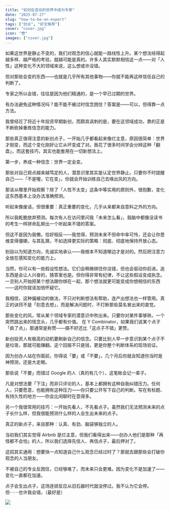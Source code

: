 ```yaml
---
title: "如何在变动的世界中成为专家"
date: "2025-07-27"
slug: "how-to-be-an-expert"
tags: ["创业", "好文推荐"]
cover: "cover.jpg"
icon: "😎"
images: ["cover.jpg"]
---
```

如果这世界是静止不变的，我们对观念的信心就能一路线性上升。某个想法经得起越多样、越严格的考验，就越可能是真的。许多人其实默默相信这一点——对「人性」这种变化不大的领域来说，这么想或许没错。



但对那些会变的东西——也就是几乎所有其他事物——你就不能再这样信任自己的判断了。



专家之所以会错，往往是因为他们精通的，是一个早已过期的世界。



有办法避免这种情况吗？能不能不被过时信念困住？答案是——可以，但得靠一点方法。



我曾经花了将近十年投资早期新创，而颇具讽刺的是，要在这领域成功，靠的正是不断砍掉重练信念的能力。



那些真正值得注意的新创点子，一开始几乎都看起来像烂主意，原因很简单：世界才刚变，而这个变化刚好让它从坏变成了对。我花了很多时间学会分辨这种「翻盘」，而这套技巧，其实也能套用在一切新想法上。



第一步，养成一种信念：世界一定会变。



那些对自己观点越来越笃定的人，潜意识里其实是认定世界静止。只要你不时提醒自己——「不是喔，它在变」，你就会开始训练自己去嗅出风的方向。



那该从哪里开始观察？除了「人性不太变」这条中等实用的原则外，很抱歉，变化这东西基本上没办法准确预测。



听起来像废话，但很重要：真正重要的变化，几乎从来都来自意料之外的方向。



所以我乾脆放弃预测。每次有人在访问里问我「未来怎么看」，我脑中都像没读书的考生一样拼命乱掰出一个听起来不错的答案。



但这不是因为我懒。恰好相反——我觉得，预测未来不但命中率可怜，还会让你思维变得僵硬。与其乱猜，不如选择更实际的策略：彻底、彻底地保持开放心态。



别自以为知道方向，先诚实地承认——我根本不知道哪边才是对的。然后把注意力全放在感知变化的能力上。



当然，你可以有一些假设性想法。它们会稍微绑住你没错，但也会驱动你前进。追东西是会让人兴奋的，猜答案也是。但你得非常有纪律，不让这些假设变成执念。
一旦别人开始把某个想法跟你绑在一起，那个想法就更可能变成你想相信的东西——这时你就该加倍怀疑它。



我相信，这种偏被动的做法，不只对判断想法有帮助，连产出想法也一样管用。真正的诀窍不是「刻意去想」，而是解决问题时，不打断那些莫名冒出来的直觉。



那些变化的风，常从某个领域专家的潜意识中吹出来。只要你对某件事够熟，一个突然跳出来的怪念头，几乎都有价值。
在 Y Combinator，如果我们说某个点子「疯了点」，那通常是称赞——搞不好还比「这点子不错」更赞。



新创投资人有极高的动机要刷新自己的信念。只要比别人早一步意识到某个点子不是垃圾，那就可能赚翻。这个回报不只是钱，更是你整个判断体系的现场验证。



因为创办人站在你面前，你得说「要」或「不要」，几个月后你就会知道你当时是神预测，还是大走眼。



那些说「不要」而错过 Google 的人（真的有几个），这笔帐会记一辈子。



凡是对想法要「下注」而非只评论的人，基本上都拥有这种自我纠错压力。任何人，只要愿意，也能拥有这种压力——你只要公开写下自己的判断。写在有标题、有持久性的地方——你会比闲聊时在意得多。



另一个我很常用的技巧：一开始先看人，不先看点子。虽然我们无法预测未来的点子长什么样，但我很能预测什么样的人会生出未来的点子。



真正的新点子，来自那种：认真、有劲、脑袋够独立的人。



当初我们其实觉得 Airbnb 是烂主意，但我们看得出来——创办人他们是那种「再怪都不会怕」的人，所以我们选择先信人、再信点子，最后押对了。



这招其实通用：想要快一点知道自己什么观念已经过时了？那就去跟那些会打破你观念的人当朋友。



不被自己的专业反困住，已经够难了，而未来只会更难。因为变化不是加速了——变化一直都在加速。



点子会生出点子，这场连锁反应从旧石器时代就没停过。我不认为它会停。
但⋯⋯也许我会错。（最好是）




![](https://prod-files-secure.s3.us-west-2.amazonaws.com/112d0858-5090-4d34-a606-b75eb8d65fd2/46476355-9cf3-4e99-9b7a-3531bc426380/1000202064.png?X-Amz-Algorithm=AWS4-HMAC-SHA256&X-Amz-Content-Sha256=UNSIGNED-PAYLOAD&X-Amz-Credential=ASIAZI2LB466QK6MNS2C%2F20250730%2Fus-west-2%2Fs3%2Faws4_request&X-Amz-Date=20250730T122940Z&X-Amz-Expires=3600&X-Amz-Security-Token=IQoJb3JpZ2luX2VjEJT%2F%2F%2F%2F%2F%2F%2F%2F%2F%2FwEaCXVzLXdlc3QtMiJIMEYCIQC6sZbquUIgeH0qlU%2Bc3PHov9%2BfS6U%2FmMNN4MRGIWGHjAIhAL0%2FFpZUCfOvbx0v8XBM%2BPPzlGhplyjLdkoWFrdRZR6UKogECL3%2F%2F%2F%2F%2F%2F%2F%2F%2F%2FwEQABoMNjM3NDIzMTgzODA1IgySirNYAIyfQhJspYYq3AOUkRwkOLGNNFQB2aBzTte26PoQKIdK4dNSb%2BINtTTe4lNe2iZa93ioTAvJt9w0BWTECuFB4ztaWsYX%2B4xe3fmxo%2BL1QKNv3wWYvCBq5y4MgUpukEmUgLncoNJ5LBC8%2BJKnsxF2ABCarGfhSI6KRZN6T3yOFLqad68KnwJ4QgGl%2BtrX5cS7bVP6wwGc%2BqWvpQy6R9azzD41CCXZGsEgxVBhXS26sNdcKG7XFyDXJtvUEFELjoG2OADW4Z0GxzfZQisarNdwgLEKiPiOVGDLk8RoAHW5N57bMCHliqO%2FajZMcpSwwTuqSEGUjfiHP8tzzYEdnTPnWAjxX3ttwATno5MG6pDNWOjN583M4hKCxBsXGHHwSm98kIRWQXApYMkcKz3YKMtly3sIe%2FLcIb1wFTpAmIq%2B0xmhkhbKQgsUKB%2BdQAsd4BqdioAZQdCTS0svG1Fmky1YoU0s0AZBUBQpyeBYAC31HJtMC9%2BIB0LN5L8YsS4fmSgbeo%2Bvcoyxqcv68ue6z5gTDuiYUcY%2BQXlHtGFaavh4BVyrq6DZ02vRs%2F5SDnQMot38mmLw62Z1q2rpiO8gVBoDVEnGVmpt3vJEfYgKjIm401UjNmJ9vppZwt%2BCI5as2CCMpVN%2FzfzqPTC3gqjEBjqkAUDCvr%2BsVcljdj%2Fu%2FYvm7KBIJl%2FLuXBN45t9ukTJglpPgE7Y6tW87mxwAbnHPnFP7nYrHJhWCVp3FR94I6FS6b8t6u6dKetkxTUAJDWj0aU34aX%2BMpALNh00c1UpsN5ob2u2RC05FSx0krJmmGHWkHyXrZ73JQSJhqoyqmDyXZiuccsxQznqhs1eL8qyvn7X515863yqsl4LK7kepWGNbqL4Cyq9&X-Amz-Signature=c06f4a03526bea5fc0e4f5748001583b0c0438419f96010ace768d59a166a874&X-Amz-SignedHeaders=host&x-amz-checksum-mode=ENABLED&x-id=GetObject)

